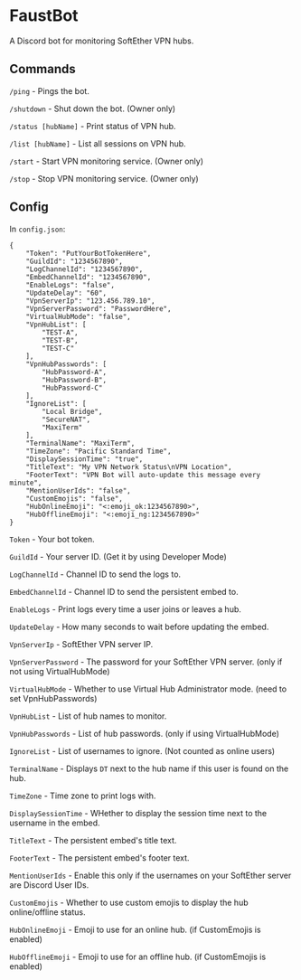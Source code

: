 # FaustBot

A Discord bot for monitoring SoftEther VPN hubs.

## Commands

`/ping` - Pings the bot.

`/shutdown` - Shut down the bot. (Owner only)

`/status [hubName]` - Print status of VPN hub.

`/list [hubName]` - List all sessions on VPN hub.

`/start` - Start VPN monitoring service. (Owner only)

`/stop` - Stop VPN monitoring service. (Owner only)

## Config

In `config.json`:

```
{
    "Token": "PutYourBotTokenHere",
    "GuildId": "1234567890",
    "LogChannelId": "1234567890",
    "EmbedChannelId": "1234567890",
    "EnableLogs": "false",
    "UpdateDelay": "60",
    "VpnServerIp": "123.456.789.10",
    "VpnServerPassword": "PasswordHere",
    "VirtualHubMode": "false",
    "VpnHubList": [
        "TEST-A",
        "TEST-B",
        "TEST-C"
    ],
    "VpnHubPasswords": [
        "HubPassword-A",
        "HubPassword-B",
        "HubPassword-C"
    ],
    "IgnoreList": [
        "Local Bridge",
        "SecureNAT",
        "MaxiTerm"
    ],
    "TerminalName": "MaxiTerm",
    "TimeZone": "Pacific Standard Time",
    "DisplaySessionTime": "true",
    "TitleText": "My VPN Network Status\nVPN Location",
    "FooterText": "VPN Bot will auto-update this message every minute",
    "MentionUserIds": "false",
    "CustomEmojis": "false",
    "HubOnlineEmoji": "<:emoji_ok:1234567890>",
    "HubOfflineEmoji": "<:emoji_ng:1234567890>"
}
```

`Token` - Your bot token.

`GuildId` - Your server ID. (Get it by using Developer Mode)

`LogChannelId` - Channel ID to send the logs to.

`EmbedChannelId` - Channel ID to send the persistent embed to.

`EnableLogs` - Print logs every time a user joins or leaves a hub.

`UpdateDelay` - How many seconds to wait before updating the embed.

`VpnServerIp` - SoftEther VPN server IP.

`VpnServerPassword` - The password for your SoftEther VPN server. (only if not using VirtualHubMode)

`VirtualHubMode` - Whether to use Virtual Hub Administrator mode. (need to set VpnHubPasswords)

`VpnHubList` - List of hub names to monitor.

`VpnHubPasswords` - List of hub passwords. (only if using VirtualHubMode)

`IgnoreList` - List of usernames to ignore. (Not counted as online users)

`TerminalName` - Displays `DT` next to the hub name if this user is found on the hub.

`TimeZone` - Time zone to print logs with.

`DisplaySessionTime` - WHether to display the session time next to the username in the embed.

`TitleText` - The persistent embed's title text.

`FooterText` - The persistent embed's footer text.

`MentionUserIds` - Enable this only if the usernames on your SoftEther server are Discord User IDs.

`CustomEmojis` - Whether to use custom emojis to display the hub online/offline status.

`HubOnlineEmoji` - Emoji to use for an online hub. (if CustomEmojis is enabled)

`HubOfflineEmoji` - Emoji to use for an offline hub. (if CustomEmojis is enabled)